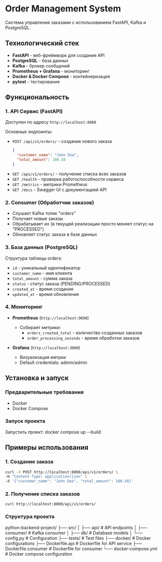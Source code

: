 # Order Management System

Система управления заказами с использованием FastAPI, Kafka и PostgreSQL.

## Технологический стек

- **FastAPI** - веб-фреймворк для создания API
- **PostgreSQL** - база данных
- **Kafka** - брокер сообщений
- **Prometheus + Grafana** - мониторинг
- **Docker & Docker Compose** - контейнеризация
- **pytest** - тестирование

## Функциональность

### 1. API Сервис (FastAPI)
Доступен по адресу `http://localhost:8000`

Основные эндпоинты:
- `POST /api/v1/orders/` - создание нового заказа
  ```json
  {
    "customer_name": "John Doe",
    "total_amount": 100.50
  }
  ```
- `GET /api/v1/orders/` - получение списка всех заказов
- `GET /health` - проверка работоспособности сервиса
- `GET /metrics` - метрики Prometheus
- `GET /docs` - Swagger UI с документацией API

### 2. Consumer (Обработчик заказов)
- Слушает Kafka топик "orders"
- Получает новые заказы
- Обрабатывает их (в текущей реализации просто меняет статус на "PROCESSED")
- Обновляет статус заказа в базе данных

### 3. База данных (PostgreSQL)
Структура таблицы orders:
- `id` - уникальный идентификатор
- `customer_name` - имя клиента
- `total_amount` - сумма заказа
- `status` - статус заказа (PENDING/PROCESSED)
- `created_at` - время создания
- `updated_at` - время обновления

### 4. Мониторинг
- **Prometheus** (`http://localhost:9090`)
  - Собирает метрики:
    - `orders_created_total` - количество созданных заказов
    - `order_processing_seconds` - время обработки заказов

- **Grafana** (`http://localhost:3000`)
  - Визуализация метрик
  - Default credentials: admin/admin

## Установка и запуск

### Предварительные требования
- Docker
- Docker Compose

### Запуск проекта

Запустить проект:
docker compose up --build

## Примеры использования

### 1. Создание заказа

```bash
curl -X POST http://localhost:8000/api/v1/orders/ \
-H "Content-Type: application/json" \
-d '{"customer_name": "John Doe", "total_amount": 100.50}'
```

### 2. Получение списка заказов
```
curl http://localhost:8000/api/v1/orders/
```

### Структура проекта
python-backend-project/
├── src/
│ ├── api/ # API endpoints
│ ├── consumer/ # Kafka consumer
│ ├── db/ # Database models
│ └── config.py # Configuration
├── tests/ # Test files
├── docker/ # Docker configurations
├── Dockerfile.api # Dockerfile for API service
├── Dockerfile.consumer # Dockerfile for consumer
└── docker-compose.yml # Docker compose configuration
